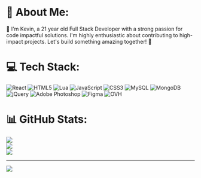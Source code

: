# 💫 About Me:
👋 I'm Kevin, a 21 year old Full Stack Developer with a strong passion for code impactful solutions. I'm highly enthusiastic about contributing to high-impact projects. Let's build something amazing together! 🚀


# 💻 Tech Stack:
![React](https://img.shields.io/badge/react-%2320232a.svg?style=flat-square&logo=react&logoColor=%2361DAFB) ![HTML5](https://img.shields.io/badge/html5-%23E34F26.svg?style=flat-square&logo=html5&logoColor=white) ![Lua](https://img.shields.io/badge/lua-%232C2D72.svg?style=flat-square&logo=lua&logoColor=white) ![JavaScript](https://img.shields.io/badge/javascript-%23323330.svg?style=flat-square&logo=javascript&logoColor=%23F7DF1E) ![CSS3](https://img.shields.io/badge/css3-%231572B6.svg?style=flat-square&logo=css3&logoColor=white) ![MySQL](https://img.shields.io/badge/mysql-%2300000f.svg?style=flat-square&logo=mysql&logoColor=white) ![MongoDB](https://img.shields.io/badge/MongoDB-%234ea94b.svg?style=flat-square&logo=mongodb&logoColor=white) ![jQuery](https://img.shields.io/badge/jquery-%230769AD.svg?style=flat-square&logo=jquery&logoColor=white) ![Adobe Photoshop](https://img.shields.io/badge/adobe%20photoshop-%2331A8FF.svg?style=flat-square&logo=adobe%20photoshop&logoColor=white) ![Figma](https://img.shields.io/badge/figma-%23F24E1E.svg?style=flat-square&logo=figma&logoColor=white) ![OVH](https://img.shields.io/badge/ovh-%23123F6D.svg?style=flat-square&logo=ovh&logoColor=#123F6D)
# 📊 GitHub Stats:
![](https://github-readme-stats.vercel.app/api?username=iglesiiaskeviin&theme=swift&hide_border=false&include_all_commits=false&count_private=false)<br/>
![](https://github-readme-streak-stats.herokuapp.com/?user=iglesiiaskeviin&theme=swift&hide_border=false)<br/>
![](https://github-readme-stats.vercel.app/api/top-langs/?username=iglesiiaskeviin&theme=swift&hide_border=false&include_all_commits=false&count_private=false&layout=compact)

---
[![](https://visitcount.itsvg.in/api?id=iglesiiaskeviin&icon=0&color=1)](https://visitcount.itsvg.in)

<!-- Proudly created with GPRM ( https://gprm.itsvg.in ) -->
